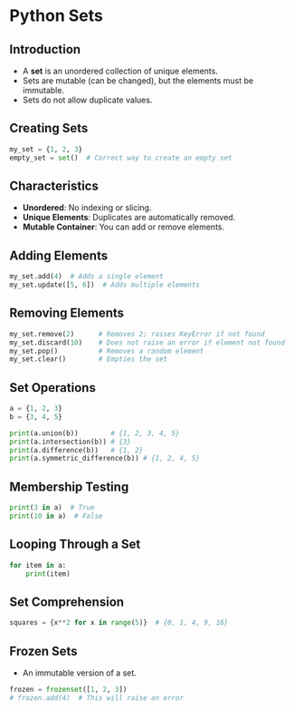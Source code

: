 
# Python Sets

## Introduction
- A **set** is an unordered collection of unique elements.
- Sets are mutable (can be changed), but the elements must be immutable.
- Sets do not allow duplicate values.

## Creating Sets
```python
my_set = {1, 2, 3}
empty_set = set()  # Correct way to create an empty set
```

## Characteristics
- **Unordered**: No indexing or slicing.
- **Unique Elements**: Duplicates are automatically removed.
- **Mutable Container**: You can add or remove elements.

## Adding Elements
```python
my_set.add(4)  # Adds a single element
my_set.update([5, 6])  # Adds multiple elements
```

## Removing Elements
```python
my_set.remove(2)      # Removes 2; raises KeyError if not found
my_set.discard(10)    # Does not raise an error if element not found
my_set.pop()          # Removes a random element
my_set.clear()        # Empties the set
```

## Set Operations
```python
a = {1, 2, 3}
b = {3, 4, 5}

print(a.union(b))        # {1, 2, 3, 4, 5}
print(a.intersection(b)) # {3}
print(a.difference(b))   # {1, 2}
print(a.symmetric_difference(b)) # {1, 2, 4, 5}
```

## Membership Testing
```python
print(3 in a)  # True
print(10 in a)  # False
```

## Looping Through a Set
```python
for item in a:
    print(item)
```

## Set Comprehension
```python
squares = {x**2 for x in range(5)}  # {0, 1, 4, 9, 16}
```

## Frozen Sets
- An immutable version of a set.
```python
frozen = frozenset([1, 2, 3])
# frozen.add(4)  # This will raise an error
```
